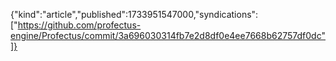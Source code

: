 {"kind":"article","published":1733951547000,"syndications":["https://github.com/profectus-engine/Profectus/commit/3a696030314fb7e2d8df0e4ee7668b62757df0dc"]}